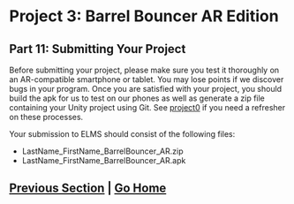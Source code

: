 # Project 3: Barrel Bouncer AR Edition

## Part 11: Submitting Your Project

Before submitting your project, please make sure you test it thoroughly on an AR-compatible smartphone or tablet. You may lose points if we discover bugs in your program. Once you are satisfied with your project, you should build the apk for us to test on our phones as well as generate a zip file containing your Unity project using Git. See [project0](../../project0/) if you need a refresher on these processes.

Your submission to ELMS should consist of the following files:

* LastName_FirstName_BarrelBouncer_AR.zip
* LastName_FirstName_BarrelBouncer_AR.apk

## [Previous Section](../share-reaction) | [Go Home](..)
